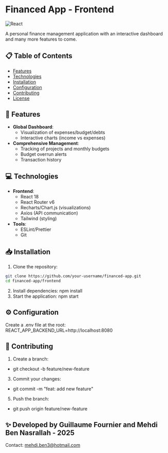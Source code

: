 # Financed App - Frontend

![React](https://img.shields.io/badge/React-18.2.0-blue)

A personal finance management application with an interactive dashboard and  many more features to come.

## 📋 Table of Contents
- [Features](#-features)
- [Technologies](#-technologies)
- [Installation](#-installation)
- [Configuration](#-configuration)
- [Contributing](#-contributing)
- [License](#-license)

## 🚀 Features
- **Global Dashboard**:
  - Visualization of expenses/budget/debts
  - Interactive charts (income vs expenses)
- **Comprehensive Management**:
  - Tracking of projects and monthly budgets
  - Budget overrun alerts
  - Transaction history

## 💻 Technologies
- **Frontend**:
  - React 18
  - React Router v6
  - Recharts/Chart.js (visualizations)
  - Axios (API communication)
  - Tailwind (styling)
- **Tools**:
  - ESLint/Prettier
  - Git

## 📥 Installation
1. Clone the repository:
```bash
git clone https://github.com/your-username/financed-app.git
cd financed-app/frontend
```
2. Install dependencies:
npm install
3. Start the application:
npm start

## ⚙️ Configuration
Create a .env file at the root:
REACT_APP_BACKEND_URL=http://localhost:8080

## 🤝 Contributing
1. Create a branch:
  - git checkout -b feature/new-feature
3. Commit your changes:
  - git commit -m "feat: add new feature"
5. Push the branch:
  - git push origin feature/new-feature

## ✨ Developed by Guillaume Fournier and Mehdi Ben Nasrallah - 2025
Contact: mehdi.ben3@hotmail.com
